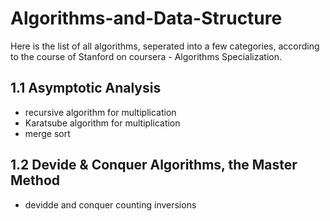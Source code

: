 # Algorithms-and-Data-Structure  
Here is the list of all algorithms, seperated into a few categories, according to the course of Stanford on coursera - Algorithms Specialization.

## 1.1 Asymptotic Analysis  
- recursive algorithm for multiplication  
- Karatsube algorithm for multiplication  
- merge sort  

## 1.2 Devide & Conquer Algorithms, the Master Method  
- devidde and conquer counting inversions  